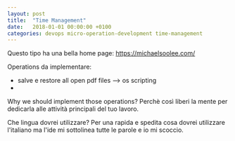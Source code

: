 ```yaml
---
layout: post
title:  "Time Management"
date:   2018-01-01 00:00:00 +0100
categories: devops micro-operation-development time-management
---
```


Questo tipo ha una bella home page: https://michaelsoolee.com/

Operations da implementare:
- salve e restore all open pdf files --> os scripting
-

Why we should implement those operations?
Perchè così liberi la mente per dedicarla alle attività principali del tuo
lavoro.

Che lingua dovrei utilizzare?
Per una rapida e spedita cosa dovrei utilizzare l'italiano ma l'ide mi
sottolinea tutte le parole e io mi scoccio.
